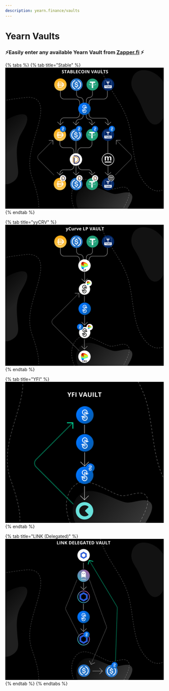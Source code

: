 ```yaml
---
description: yearn.finance/vaults
---
```


# Yearn Vaults

### ⚡️Easily enter any available Yearn Vault from [Zapper.fi](https://zapper.fi) ⚡️

{% tabs %}
{% tab title="Stable" %}
![](../../.gitbook/assets/stable-vaults.png)
{% endtab %}

{% tab title="yyCRV" %}
![](../../.gitbook/assets/ycrv-vault.png)
{% endtab %}

{% tab title="YFI" %}
![](../../.gitbook/assets/yfi-vault.png)
{% endtab %}

{% tab title="LINK \(Delegated\)" %}
![](../../.gitbook/assets/link-vault%20%283%29.png)
{% endtab %}
{% endtabs %}


